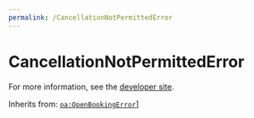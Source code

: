 ```yaml
---
permalink: /CancellationNotPermittedError
---
```


# CancellationNotPermittedError


For more information, see the [developer site](https://developer.openactive.io/data-model/types/cancellationnotpermittederror).

Inherits from: [`oa:OpenBookingError`](https://openactive.io/OpenBookingError)]
